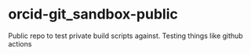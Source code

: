 # orcid-git_sandbox-public
Public repo to test private build scripts against. Testing things like github actions
